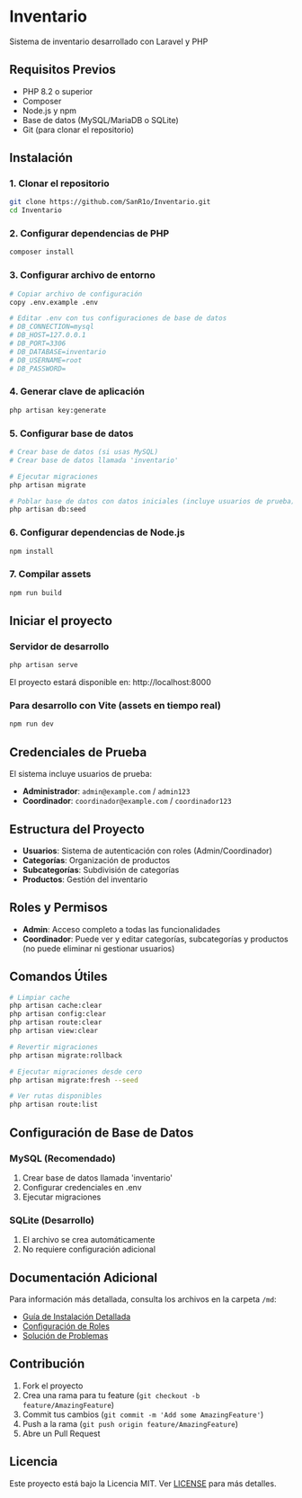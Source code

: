 # Inventario
Sistema de inventario desarrollado con Laravel y PHP

## Requisitos Previos

- PHP 8.2 o superior
- Composer
- Node.js y npm
- Base de datos (MySQL/MariaDB o SQLite)
- Git (para clonar el repositorio)

## Instalación

### 1. Clonar el repositorio
```bash
git clone https://github.com/SanR1o/Inventario.git
cd Inventario
```

### 2. Configurar dependencias de PHP
```bash
composer install
```

### 3. Configurar archivo de entorno
```bash
# Copiar archivo de configuración
copy .env.example .env

# Editar .env con tus configuraciones de base de datos
# DB_CONNECTION=mysql
# DB_HOST=127.0.0.1
# DB_PORT=3306
# DB_DATABASE=inventario
# DB_USERNAME=root
# DB_PASSWORD=
```

### 4. Generar clave de aplicación
```bash
php artisan key:generate
```

### 5. Configurar base de datos
```bash
# Crear base de datos (si usas MySQL)
# Crear base de datos llamada 'inventario'

# Ejecutar migraciones
php artisan migrate

# Poblar base de datos con datos iniciales (incluye usuarios de prueba)
php artisan db:seed
```

### 6. Configurar dependencias de Node.js
```bash
npm install
```

### 7. Compilar assets
```bash
npm run build
```

## Iniciar el proyecto

### Servidor de desarrollo
```bash
php artisan serve
```

El proyecto estará disponible en: http://localhost:8000

### Para desarrollo con Vite (assets en tiempo real)
```bash
npm run dev
```

## Credenciales de Prueba

El sistema incluye usuarios de prueba:

- **Administrador**: `admin@example.com` / `admin123`
- **Coordinador**: `coordinador@example.com` / `coordinador123`

## Estructura del Proyecto

- **Usuarios**: Sistema de autenticación con roles (Admin/Coordinador)
- **Categorías**: Organización de productos
- **Subcategorías**: Subdivisión de categorías
- **Productos**: Gestión del inventario

## Roles y Permisos

- **Admin**: Acceso completo a todas las funcionalidades
- **Coordinador**: Puede ver y editar categorías, subcategorías y productos (no puede eliminar ni gestionar usuarios)

## Comandos Útiles

```bash
# Limpiar cache
php artisan cache:clear
php artisan config:clear
php artisan route:clear
php artisan view:clear

# Revertir migraciones
php artisan migrate:rollback

# Ejecutar migraciones desde cero
php artisan migrate:fresh --seed

# Ver rutas disponibles
php artisan route:list
```

## Configuración de Base de Datos

### MySQL (Recomendado)
1. Crear base de datos llamada 'inventario'
2. Configurar credenciales en .env
3. Ejecutar migraciones

### SQLite (Desarrollo)
1. El archivo se crea automáticamente
2. No requiere configuración adicional

## Documentación Adicional

Para información más detallada, consulta los archivos en la carpeta `/md`:

- [Guía de Instalación Detallada](md/INSTALLATION.md)
- [Configuración de Roles](md/ROLES.md)
- [Solución de Problemas](md/TROUBLESHOOTING.md)

## Contribución

1. Fork el proyecto
2. Crea una rama para tu feature (`git checkout -b feature/AmazingFeature`)
3. Commit tus cambios (`git commit -m 'Add some AmazingFeature'`)
4. Push a la rama (`git push origin feature/AmazingFeature`)
5. Abre un Pull Request

## Licencia

Este proyecto está bajo la Licencia MIT. Ver [LICENSE](LICENSE) para más detalles. 